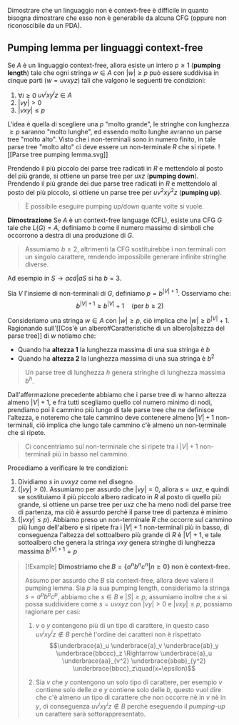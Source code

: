 Dimostrare che un linguaggio non è context-free è difficile in quanto bisogna dimostrare che esso non è generabile da alcuna CFG (oppure non riconoscibile da un PDA).

## Pumping lemma per linguaggi context-free
Se $A$ è un linguaggio context-free, allora esiste un intero $p\geq 1$ (**pumping length**) tale che ogni stringa $w\in A$ con $|w|\geq p$ può essere suddivisa in cinque parti ($w=uvxyz$) tali che valgono le seguenti tre condizioni:
1. $\forall i\geq 0$ $uv^ixy^iz\in A$
2. $|vy|>0$
3. $|vxy|\leq p$

L'idea è quella di scegliere una $p$ "molto grande", le stringhe con lunghezza $\geq p$ saranno "molto lunghe", ed essendo molto lunghe avranno un parse tree "molto alto".
Visto che i non-terminali sono in numero finito, in tale parse tree "molto alto" ci deve essere un non-terminale $R$ che si ripete.
![[Parse tree pumping lemma.svg]]

Prendendo il più piccolo dei parse tree radicati in $R$ e mettendolo al posto del più grande, si ottiene un parse tree per $uxz$ (**pumping down**).
Prendendo il più grande dei due parse tree radicati in $R$ e mettendolo al posto del più piccolo, si ottiene un parse tree per $uv^2xy^2z$ (**pumping up**).
>È possibile eseguire pumping up/down quante volte si vuole.

**Dimostrazione**
Se $A$ è un context-free language (CFL), esiste una CFG $G$ tale che $L(G)=A$, definiamo $b$ come il numero massimo di simboli che occorrono a destra di una produzione di $G$.
>Assumiamo $b\geq 2$, altrimenti la CFG sostituirebbe i non terminali con un singolo carattere, rendendo impossibile generare infinite stringhe diverse.

Ad esempio in $S\to acd|aS$ si ha $b=3$.

Sia $V$ l'insieme di non-terminali di $G$, definiamo $p=b^{|V|+1}$.
Osserviamo che:
$$b^{|V|+1}\geq b^{|V|}+1\quad(\text{per }b\geq 2)$$

Consideriamo una stringa $w\in A$ con $|w|\geq p$, ciò implica che $|w|\geq b^{|V|}+1$.
Ragionando sull'[[Cos'è un albero#Caratteristiche di un albero|altezza del parse tree]] di $w$ notiamo che:
- Quando ha **altezza 1** la lunghezza massima di una sua stringa è $b$
- Quando ha **altezza 2** la lunghezza massima di una sua stringa è $b^2$
>Un parse tree di lunghezza $h$ genera stringhe di lunghezza massima $b^h$.

Dall'affermazione precedente abbiamo che i parse tree di $w$ hanno altezza almeno $|V|+1$, e fra tutti scegliamo quello col numero minimo di nodi, prendiamo poi il cammino più lungo di tale parse tree che ne definisce l'altezza, e noteremo che tale cammino deve contenere almeno $|V|+1$ non-terminali, ciò implica che lungo tale cammino c'è almeno un non-terminale che si ripete.
>Ci concentriamo sul non-terminale che si ripete tra i $|V|+1$ non-terminali più in basso nel cammino.

Procediamo a verificare le tre condizioni:
1. Dividiamo $s$ in $uvxyz$ come nel disegno
2. ($|vy|>0$). Assumiamo per assurdo che $|vy|=0$, allora $s=uxz$, e quindi se sostituiamo il più piccolo albero radicato in $R$ al posto di quello più grande, si ottiene un parse tree per $uxz$ che ha meno nodi del parse tree di partenza, ma ciò è assurdo perchè il parse tree di partenza è minimo
3. ($|vxy|\leq p$). Abbiamo preso un non-terminale $R$ che occorre sul cammino più lungo dell'albero e si ripete fra i $|V|+1$ non-terminali più in basso, di conseguenza l'altezza del sottoalbero più grande di $R$ è $|V|+1$, e tale sottoalbero che genera la stringa $vxy$ genera stringhe di lunghezza massima $b^{|V|+1}=p$

>[!Example]
>**Dimostriamo che $B=\{a^nb^nc^n|n\geq 0\}$ non è context-free.**
>
>Assumo per assurdo che $B$ sia context-free, allora deve valere il pumping lemma.
>Sia $p$ la sua pumping length, consideriamo la stringa $s=a^pb^pc^p$, abbiamo che $s\in B$ e $|S|\geq p$, assumiamo inoltre che $s$ si possa suddividere come $s=uvxyz$ con $|vy|>0$ e $|vxy|\leq p$, possiamo ragionare per casi:
>1. $v$ o $y$ contengono più di un tipo di carattere, in questo caso $uv^ixy^iz\notin B$ perchè l'ordine dei caratteri non è rispettato
>$$\underbrace{a}_u \underbrace{a}_v \underbrace{ab}_y \underbrace{bbccc}_z \Rightarrow \underbrace{a}_u \underbrace{aa}_{v^2} \underbrace{abab}_{y^2} \underbrace{bbcc}_z\quad(x=\epsilon)$$
>
>2. Sia $v$ che $y$ contengono un solo tipo di carattere, per esempio $v$ contiene solo delle $a$ e $y$ contiene solo delle $b$, questo vuol dire che c'è almeno un tipo di carattere che non occorre nè in $v$ nè in $y$, di conseguenza $uv^ixy^iz\notin B$ perchè eseguendo il _pumping-up_ un carattere sarà sottorappresentato.



